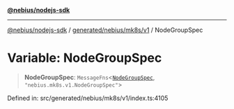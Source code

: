 [**@nebius/nodejs-sdk**](../../../../../README.md)

***

[@nebius/nodejs-sdk](../../../../../README.md) / [generated/nebius/mk8s/v1](../README.md) / NodeGroupSpec

# Variable: NodeGroupSpec

> **NodeGroupSpec**: `MessageFns`\<[`NodeGroupSpec`](../interfaces/NodeGroupSpec.md), `"nebius.mk8s.v1.NodeGroupSpec"`\>

Defined in: src/generated/nebius/mk8s/v1/index.ts:4105
